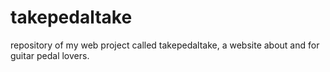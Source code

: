 # takepedaltake
repository of my web project called takepedaltake, a website about and for guitar pedal lovers. 
